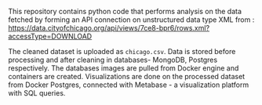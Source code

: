 This repository contains python code that performs analysis on the data fetched by forming an API connection on unstructured data type XML from : https://data.cityofchicago.org/api/views/7ce8-bpr6/rows.xml?accessType=DOWNLOAD

The cleaned dataset is uploaded as `chicago.csv`. Data is stored before processing and after cleaning in databases- MongoDB, Postgres respectively. The databases images are pulled from Docker engine and containers are created. 
Visualizations are done on the processed dataset from Docker Postgres, connected with Metabase - a visualization platform with SQL queries.

